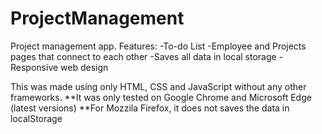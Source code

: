 # ProjectManagement
Project management app.
Features:
-To-do List
-Employee and Projects pages that connect to each other
-Saves all data in local storage
-Responsive web design


This was made using only HTML, CSS and JavaScript without any other frameworks.
**It was only tested on Google Chrome and Microsoft Edge (latest versions)
**For Mozzila Firefox, it does not saves the data in localStorage
